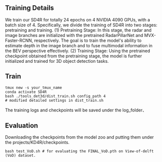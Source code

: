 ## Training Details

We train our SD4R for totally 24 epochs on 4 NVIDIA 4090 GPUs, with a batch size of 4. Specifically, we divide the training of SD4R into two stages: pretraining and training. (1) Pretraining Stage: In this stage, the radar and image branches are initialized with the pretrained RadarPillarNet and MVX-Faster-RCNN, respectively. The goal is to train the model's ability to estimate depth in the image branch and to fuse multimodal information in the BEV perspective effectively. (2) Training Stage: Using the pretrained checkpoint obtained from the pretraining stage, the model is further initialized and trained for 3D object detection tasks. 
## Train

```
tmux new -s your_tmux_name
conda activate SD4R
bash ./tools_det3d/dist_train.sh config_path 4
# modified detailed settings in dist_train.sh
```

The training logs and checkpoints will be saved under the log_folder、

## Evaluation

Downloading the checkpoints from the model zoo and putting them under the projects/KD4R/checkpoints.
```
bash test_VoD.sh # for evaluating the FINAL_VoD.pth on View-of-delft (VoD) dataset.
```